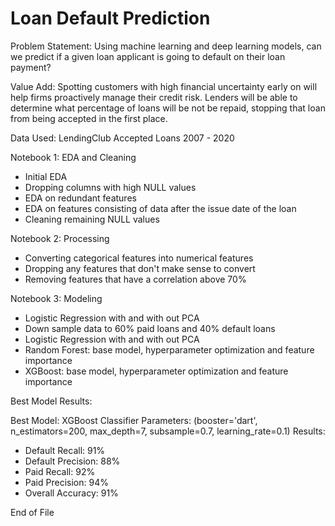 # Loan Default Prediction

Problem Statement:
Using machine learning and deep learning models, can we predict if a given loan applicant is going to default on their loan payment?

Value Add:
Spotting customers with high financial uncertainty early on will help firms proactively manage their credit risk. Lenders will be able to determine what percentage of loans will be not be repaid, stopping that loan from being accepted in the first place.

Data Used:
LendingClub Accepted Loans 2007 - 2020

Notebook 1: EDA and Cleaning
- Initial EDA
- Dropping columns with high NULL values
- EDA on redundant features
- EDA on features consisting of data after the issue date of the loan
- Cleaning remaining NULL values

Notebook 2: Processing 
- Converting categorical features into numerical features
- Dropping any features that don't make sense to convert
- Removing features that have a correlation above 70%

Notebook 3: Modeling
- Logistic Regression with and with out PCA
- Down sample data to 60% paid loans and 40% default loans
- Logistic Regression with and with out PCA
- Random Forest: base model, hyperparameter optimization and feature importance
- XGBoost: base model, hyperparameter optimization and feature importance

Best Model Results:

Best Model: XGBoost Classifier
Parameters: (booster='dart', n_estimators=200, max_depth=7, subsample=0.7, learning_rate=0.1)
Results:
- Default Recall: 91%
- Default Precision: 88%
- Paid Recall: 92%
- Paid Precision: 94%
- Overall Accuracy: 91%

End of File